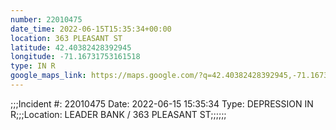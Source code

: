 ```yaml
---
number: 22010475
date_time: 2022-06-15T15:35:34+00:00
location: 363 PLEASANT ST
latitude: 42.40382428392945
longitude: -71.16731753161518
type: IN R
google_maps_link: https://maps.google.com/?q=42.40382428392945,-71.16731753161518
---
```


;;;Incident #: 22010475   Date: 2022-06-15 15:35:34   Type: DEPRESSION IN R;;;Location: LEADER BANK / 363 PLEASANT ST;;;;;;
